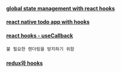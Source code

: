 #### [global state management with react hooks](https://blog.usejournal.com/global-state-management-with-react-hooks-5e453468c5bf)

#### [react native todo app with hooks](https://blog.usejournal.com/global-state-management-with-react-hooks-5e453468c5bf)


#### [react hooks - useCallback](https://velog.io/@baldongdong/React-hooks-useCallback)
```
불 필요한 렌더링을 방지하기 위함

```

#### [redux와 hooks](https://react-redux.js.org/next/api/hooks)
